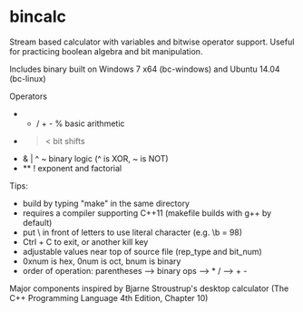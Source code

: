 bincalc
=======

Stream based calculator with variables and bitwise operator support.
Useful for practicing boolean algebra and bit manipulation.

Includes binary built on Windows 7 x64 (bc-windows) and Ubuntu 14.04 (bc-linux)

Operators
 - * / + - % basic arithmetic
 - > < bit shifts
 - & | ^ ~ binary logic (^ is XOR, ~ is NOT)
 - ** ! exponent and factorial 


Tips:
- build by typing "make" in the same directory
- requires a compiler supporting C++11 (makefile builds with g++ by default)
- put \ in front of letters to use literal character (e.g. \b = 98)
- Ctrl + C to exit, or another kill key
- adjustable values near top of source file (rep_type and bit_num)
- 0xnum is hex, 0num is oct, bnum is binary
- order of operation: parentheses --> binary ops --> * / --> + -

Major components inspired by Bjarne Stroustrup's desktop calculator (The C++ Programming Language 4th Edition, Chapter 10)

